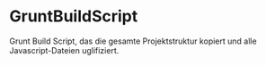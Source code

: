 GruntBuildScript
================

Grunt Build Script, das die gesamte Projektstruktur kopiert und alle Javascript-Dateien uglifiziert.

